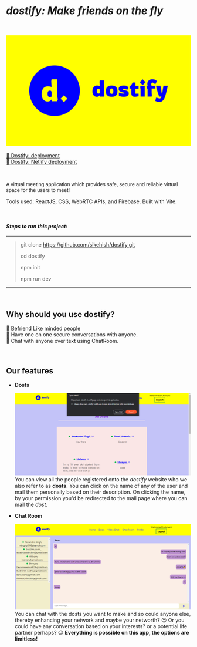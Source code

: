 # <span> **_dostify: Make friends on the fly_** </span>

<br>

![alt text](src/assets/faviconio-logo/logo.svg "dostify logo")

[🔗 Dostify: deployment](https://dostify.vercel.app/)<br>
[🔗 Dostify: Netlify deployment](https://main--dostify-1.netlify.app/)

<br>

<p style="font-family:Sans-serif">A virtual meeting application which provides safe, secure and reliable virtual space for the users to meet!</p>
<p>Tools used: ReactJS, CSS, WebRTC APIs, and Firebase. Built with Vite.</p>

<br>

#### _Steps to run this project:_

---

> git clone https://github.com/sikehish/dostify.git
>
> cd dostify
>
> npm init
>
> npm run dev

---

<br>

## **Why should you use dostify?**

<!-- --- -->

🤝 Befriend Like minded people <br>
🤝 Have one on one secure conversations with anyone. <br>
🤝 Chat with anyone over text using ChatRoom.

<br>

## **Our features**

<!-- --- -->

- **Dosts**

  ![alt text](src/assets/README/capture1.PNG "Dosts")
  You can view all the people registered onto the _dostify_ website who we also refer to as **dosts**. You can click on the name of any of the user and mail them personally based on their description. On clicking the name, by your permission you'd be redirected to the mail page where you can mail the _dost_.

- **Chat Room**

  ![alt text](src/assets/README/capture2.PNG "Dosts")
  You can chat with the dosts you want to make and so could anyone else, thereby enhancing your network and maybe your networth? 😉 Or you could have any conversation based on your interests? or a potential life partner perhaps? 😉 **Everything is possible on this app, the options are limitless!**
